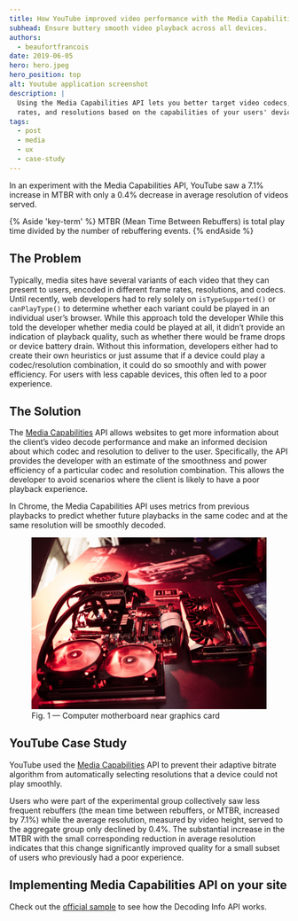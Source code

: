 ```yaml
---
title: How YouTube improved video performance with the Media Capabilities API
subhead: Ensure buttery smooth video playback across all devices.
authors:
  - beaufortfrancois
date: 2019-06-05
hero: hero.jpeg
hero_position: top
alt: Youtube application screenshot
description: |
  Using the Media Capabilities API lets you better target video codecs, frame
  rates, and resolutions based on the capabilities of your users' devices.
tags:
  - post
  - media
  - ux
  - case-study
---
```


In an experiment with the Media Capabilities API, YouTube saw a 7.1% increase in
MTBR with only a 0.4% decrease in average resolution of videos served.

{% Aside 'key-term' %}
MTBR (Mean Time Between Rebuffers) is total play time divided by the number of
rebuffering events.
{% endAside %}

## The Problem

Typically, media sites have several variants of each video that they can present
to users, encoded in different frame rates, resolutions, and codecs. Until
recently, web developers had to rely solely on `isTypeSupported()` or
`canPlayType()` to determine whether each variant could be played in an
individual user’s browser. While this approach told the developer
While this told the developer whether media could be played at all, it didn’t
provide an indication of playback quality, such as whether there would be frame
drops or device battery drain. Without this information, developers either had
to create their own heuristics or just assume that if a device could play a
codec/resolution combination, it could do so smoothly and with power efficiency.
For users with less capable devices, this often led to a poor experience.

## The Solution

The [Media Capabilities](https://wicg.github.io/media-capabilities/) API allows
websites to get more information about the client’s video decode performance and
make an informed decision about which codec and resolution to deliver to the
user. Specifically, the API provides the developer with an estimate of the
smoothness and power efficiency of a particular codec and resolution
combination. This allows the developer to avoid scenarios where the client is
likely to have a poor playback experience.

In Chrome, the Media Capabilities API uses metrics from previous playbacks to
predict whether future playbacks in the same codec and at the same resolution
will be smoothly decoded.

<figure class="w-figure w-figure--fullbleed">
  <img src="./maxime-rossignol-266384-unsplash.jpg" alt="Computer motherboard near graphics card">
  <figcaption class="w-figcaption w-figcaption--fullbleed">
    Fig. 1 — Computer motherboard near graphics card
  </figcaption>
</figure>

## YouTube Case Study

YouTube used the [Media
Capabilities](https://wicg.github.io/media-capabilities/) API to prevent their
adaptive bitrate algorithm from automatically selecting resolutions that a
device could not play smoothly.

Users who were part of the experimental group collectively saw less frequent
rebuffers (the mean time between rebuffers, or MTBR, increased by 7.1%) while
the average resolution, measured by video height, served to the aggregate group
only declined by 0.4%. The substantial increase in the MTBR with the small corresponding reduction in average resolution indicates that this change
significantly improved quality for a small subset of users who previously had a
poor experience.

## Implementing Media Capabilities API on your site

Check out the [official
sample](https://googlechrome.github.io/samples/media-capabilities/decoding-info.html)
to see how the Decoding Info API works.
